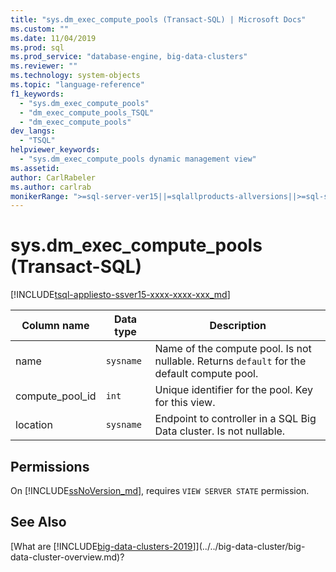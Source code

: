 ```yaml
---
title: "sys.dm_exec_compute_pools (Transact-SQL) | Microsoft Docs"
ms.custom: ""
ms.date: 11/04/2019
ms.prod: sql
ms.prod_service: "database-engine, big-data-clusters"
ms.reviewer: ""
ms.technology: system-objects
ms.topic: "language-reference"
f1_keywords: 
  - "sys.dm_exec_compute_pools"
  - "dm_exec_compute_pools_TSQL"
  - "dm_exec_compute_pools"
dev_langs: 
  - "TSQL"
helpviewer_keywords: 
  - "sys.dm_exec_compute_pools dynamic management view"
ms.assetid: 
author: CarlRabeler
ms.author: carlrab
monikerRange: ">=sql-server-ver15||=sqlallproducts-allversions||>=sql-server-linux-2017"
---
```

# sys.dm_exec_compute_pools (Transact-SQL)
[!INCLUDE[tsql-appliesto-ssver15-xxxx-xxxx-xxx_md](../../includes/applies-to-version/sqlserver2019.md)]

|Column name|Data type|Description|  
|-----------------|---------------|-----------------|  
|name|`sysname`|Name of the compute pool. Is not nullable. Returns `default` for the default compute pool. |
|compute_pool_id|`int`|Unique identifier for the pool. Key for this view.|  
|location|`sysname`|Endpoint to controller in a SQL Big Data cluster. Is not nullable. |

## Permissions

On [!INCLUDE[ssNoVersion_md](../../includes/ssnoversion-md.md)], requires `VIEW SERVER STATE` permission.

## See Also

[What are [!INCLUDE[big-data-clusters-2019](../../includes/ssbigdataclusters-ss-nover.md)]](../../big-data-cluster/big-data-cluster-overview.md)?

